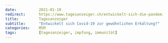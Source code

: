 ```yaml
---
date:          2021-01-19
redirect:      https://www.tagesanzeiger.ch/entwickelt-sich-die-pandemie-zur-gewoehnlichen-erkaeltung-742316167267
title:         Tagesanzeiger
subtitle:      "Entwickelt sich Covid-19 zur gewöhnlichen Erkältung?"
categories:    MSM
tags:          [tagesanzeiger, impfung, immunität]
---
```

